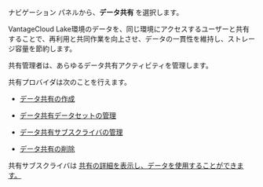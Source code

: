 ナビゲーション パネルから、**データ共有** を選択します。

VantageCloud Lake環境のデータを、同じ環境にアクセスするユーザーと共有することで、再利用と共同作業を向上させ、データの一貫性を維持し、ストレージ容量を節約します。

共有管理者は、あらゆるデータ共有アクティビティを管理します。

共有プロバイダは次のことを行えます。

-   [データ共有の作成](vlk1663617148666.md)

-   [データ共有データセットの管理](rfg1681040443995.md)

-   [データ共有サブスクライバの管理](vph1681040670091.md)

-   [データ共有の削除](vuh1681040768372.md)

共有サブスクライバは [共有の詳細を表示し、データを使用することができます。](hfx1686247226223.md)
